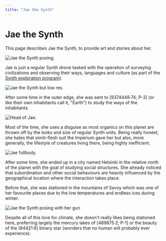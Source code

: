 ```yaml
---
title: "Jae the Synth"
---
```


# Jae the Synth

This page describes Jae the Synth, to provide art and stories about her.

![Jae the Synth posing.](/files/img/jae/fb-posing.webp)

Jae is just a regular Synth drone tasked with the operation of surveying civilizations and observing their ways, languages and culture (as part of the <span class="int">[Synth exploration program](/wiki/stories/synths/#beyond-exploration--conquest)</span>).

![Jae the Synth but low res.](/files/img/jae/JaeCommCBig.webp)

After some time in the outer edge, she was sent to [9374448·74; P-3] (or like their own inhabitants call it, "Earth") to study the ways of the inhabitants.

![Head of Jae.](/files/img/jae/jae1.webp)

Most of the time, she uses a disguise as most organics on this planet are thrown off by the looks and size of regular Synth units. Being really honest, she hates that simili-flesh suit the Imperium gave her but also, more generally, the lifestyle of creatures living there, being highly inefficient.

![Jae fullbody.](/files/img/jae/2021_05_13_0st_Kleki.webp)

After some time, she ended up in a city named Helsinki in the relative north of the planet with the goal of studying social structures. She already noticed that subordination and other social behaviours are heavily influenced by the geographical location where the interaction takes place.

Before that, she was stationed in the mountains of Savoy which was one of her favourite places due to the low temperatures and endless ices during winter.

![Jae the Synth posing with her gun](/files/img/jae/nobg.gif)

Despite all of this love for climate, she doesn't really likes being stationed here, preferring largely the mercury lakes of [489875·2; P-1] or the beauty of the [84421·8] binary star (wonders that no human will probably ever experience).
